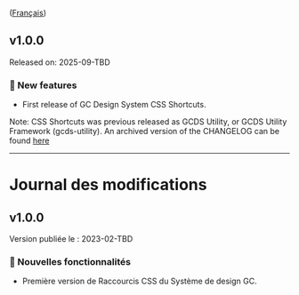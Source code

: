 ([Français](#journal-des-modifications))

## v1.0.0

Released on: 2025-09-TBD

### :rocket: New features

- First release of GC Design System CSS Shortcuts. 

Note: CSS Shortcuts was previous released as GCDS Utility, or GCDS Utility Framework (gcds-utility). An archived version of the CHANGELOG can be found [here](archived/CHANGELOG-UTILITY.md)

---

# Journal des modifications

## v1.0.0

Version publiée le : 2023-02-TBD

### :rocket: Nouvelles fonctionnalités

- Première version de Raccourcis CSS du Système de design GC.
